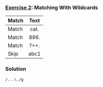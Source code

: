 ### [Exercise 2](https://regexone.com/lesson/wildcards_dot): Matching With Wildcards

| Match | Text |
| ----- | :--: |
| Match | cat. |
| Match | 896. |
| Match | ?=+. |
| Skip  | abc1 |

### Solution

```
/...\./g
```
